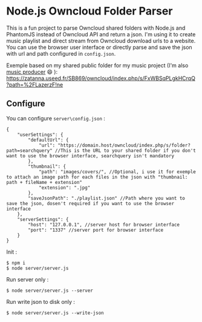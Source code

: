 # Node.js Owncloud Folder Parser
This is a fun project to parse Owncloud shared folders with Node.js and PhantomJS instead of Owncloud API and return a json. I'm using it to create music playlist and direct stream from Owncloud download urls to a website. You can use the browser user interface or directly parse and save the json with url and path configured in `config.json`.

Exemple based on my shared public folder for my music project (I'm also [music producer](https://www.youtube.com/channel/UCHhdhKc4nOABGdqtEvqpsTw) :smile: ): https://zatanna.useed.fr/SB869/owncloud/index.php/s/FxWBSqPLgkHCrqQ?path=%2FLazerzF!ne

## Configure
You can configure `server\config.json` :

    {
        "userSettings": {
            "defaultUrl": {
                "url": "https://domain.host/owncloud/index.php/s/folder?path=searchquery" //This is the URL to your shared folder if you don't want to use the browser interface, searchquery isn't mandatory
            },
            "thumbnail": {
                "path": "images/covers/", //Optional, i use it for exemple to attach an image path for each files in the json with "thumbnail: path + fileName + extension"
                "extension": ".jpg"
            },
            "saveJsonPath": "./playlist.json" //Path where you want to save the json, dosen't required if you want to use the browser interface
        },
        "serverSettings": {
            "host": "127.0.0.1", //server host for browser interface
            "port": "1337" //server port for browser interface
        }
    }

Init :

    $ npm i
    $ node server/server.js
    
Run server only :

    $ node server/server.js --server

Run write json to disk only :

    $ node server/server.js --write-json
